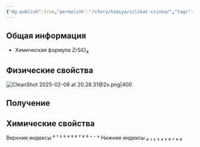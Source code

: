 ```yaml
---
{"dg-publish":true,"permalink":"/sfery/himiya/silikat-czinka/","tags":["Неорганика"]}
---
```


## Общая информация
- Химическая формула ZrSiO<sub>4</sub>
## Физические свойства
![CleanShot 2025-02-08 at 20.28.31@2x.png|400](/img/user/%D0%90%D1%80%D1%85%D0%B8%D0%B2/%D0%9A%D1%8D%D1%88/CleanShot%202025-02-08%20at%2020.28.31@2x.png)
## Получение
## Химические свойства

Верхние индексы ⁰ ¹ ² ³ ⁴ ⁵ ⁶ ⁷ ⁸ ⁹ ⁺ ⁻ °
Нижние индексы ₀ ₁ ₂ ₃ ₄ ₅ ₆ ₇ ₈ ₉ 